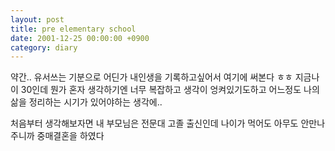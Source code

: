 ```yaml
---
layout: post
title: pre elementary school
date: 2001-12-25 00:00:00 +0900
category: diary
---
```


약간.. 유서쓰는 기분으로 어딘가 내인생을 기록하고싶어서 여기에 써본다 ㅎㅎ
지금나이 30인데 뭔가 혼자 생각하기엔 너무 복잡하고 생각이 엉켜있기도하고 어느정도 나의 삶을 정리하는 시기가 있어야하는 생각에..

처음부터 생각해보자면 내 부모님은 전문대 고졸 출신인데 나이가 먹어도 아무도 안만나주니까 중매결혼을 하였다

